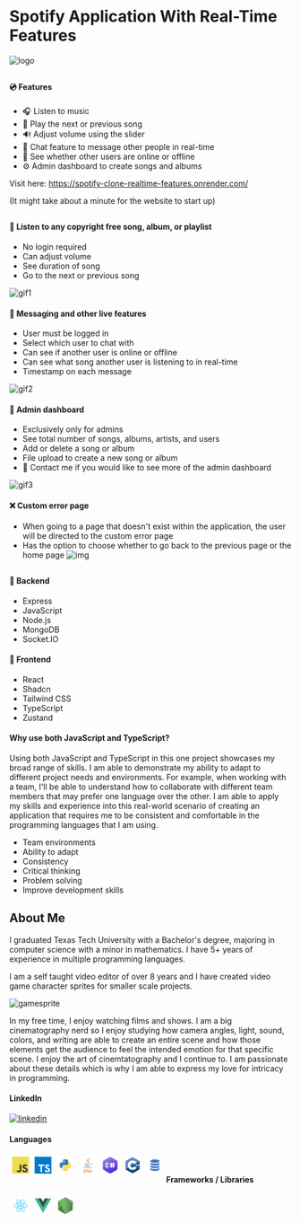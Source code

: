 
# Spotify Application With Real-Time Features

![logo](https://i.imgur.com/PVc4O7P.png)

##

#### 💿 Features
- 🎧 Listen to music
- 🎵 Play the next or previous song
- 🔊 Adjust volume using the slider
- 💬 Chat feature to message other people in real-time
- 🎈 See whether other users are online or offline
- ⚙️ Admin dashboard to create songs and albums

Visit here: https://spotify-clone-realtime-features.onrender.com/

(It might take about a minute for the website to start up)

##

#### 🎵 Listen to any copyright free song, album, or playlist
- No login required
- Can adjust volume
- See duration of song
- Go to the next or previous song

![gif1](https://i.imgur.com/TMCIRCd.gif)
<br>

#### 💬 Messaging and other live features
- User must be logged in
- Select which user to chat with
- Can see if another user is online or offline
- Can see what song another user is listening to in real-time
- Timestamp on each message

![gif2](https://i.imgur.com/ciDAwKT.gif)
<br>

#### 🔧 Admin dashboard
- Exclusively only for admins
- See total number of songs, albums, artists, and users
- Add or delete a song or album
- File upload to create a new song or album
- 📧 Contact me if you would like to see more of the admin dashboard

![gif3](https://i.imgur.com/91bRRNo.gif)
<br>

#### ❌ Custom error page
- When going to a page that doesn't exist within the application, the user will be directed to the custom error page
- Has the option to choose whether to go back to the previous page or the home page
![img](https://i.imgur.com/MINvZeF.png)

##

#### 📌 Backend
- Express
- JavaScript
- Node.js
- MongoDB
- Socket.IO

#### 📌 Frontend
- React
- Shadcn
- Tailwind CSS
- TypeScript
- Zustand

#### Why use both JavaScript and TypeScript?
Using both JavaScript and TypeScript in this one project showcases my broad range of skills. I am able to demonstrate my ability to adapt to different project needs and environments. For example, when working with a team, I'll be able to understand how to collaborate with different team members that may prefer one language over the other. I am able to apply my skills and experience into this real-world scenario of creating an application that requires me to be consistent and comfortable in the programming languages that I am using.

- Team environments
- Ability to adapt
- Consistency
- Critical thinking
- Problem solving
- Improve development skills
## About Me

I graduated Texas Tech University with a Bachelor's degree, majoring in computer science with a minor in mathematics. I have 5+ years of experience in multiple programming languages.

I am a self taught video editor of over 8 years and I have created video game character sprites for smaller scale projects.

![gamesprite](https://i.imgur.com/YBSsIce.png)

In my free time, I enjoy watching films and shows. I am a big cinematography nerd so I enjoy studying how camera angles, light, sound, colors, and writing are able to create an entire scene and how those elements get the audience to feel the intended emotion for that specific scene. I enjoy the art of cinemtatography and I continue to. I am passionate about these details which is why I am able to express my love for intricacy in programming.

#### LinkedIn
[![linkedin](https://img.shields.io/badge/linkedin-0A66C2?style=for-the-badge&logo=linkedin&logoColor=white)](https://www.linkedin.com/in/brian-lee-10474a228/)

#### Languages
<img src="https://raw.githubusercontent.com/github/explore/80688e429a7d4ef2fca1e82350fe8e3517d3494d/topics/javascript/javascript.png" alt="JavaScript" align="left" height="30px" style="padding: 5px;">
<img src="https://raw.githubusercontent.com/github/explore/80688e429a7d4ef2fca1e82350fe8e3517d3494d/topics/typescript/typescript.png" alt="TypeScript" align="left" height="30px" style="padding: 5px;" style="padding: 5px;">
<img src="https://raw.githubusercontent.com/github/explore/80688e429a7d4ef2fca1e82350fe8e3517d3494d/topics/python/python.png" alt="Python" align="left" height="30px" style="padding: 5px;">
<img src="https://raw.githubusercontent.com/github/explore/80688e429a7d4ef2fca1e82350fe8e3517d3494d/topics/java/java.png" alt="Java" align="left" height="30px" style="padding: 5px;">
<img src="https://raw.githubusercontent.com/github/explore/80688e429a7d4ef2fca1e82350fe8e3517d3494d/topics/csharp/csharp.png" alt="C#" align="left" height="30px" style="padding: 5px;">
<img src="https://raw.githubusercontent.com/github/explore/80688e429a7d4ef2fca1e82350fe8e3517d3494d/topics/cpp/cpp.png" alt="C++" align="left" height="30px" style="padding: 5px;">
<img src="https://raw.githubusercontent.com/github/explore/80688e429a7d4ef2fca1e82350fe8e3517d3494d/topics/sql/sql.png" alt="SQL" align="left" height="30px" style="padding: 5px;">

<br />

#### Frameworks / Libraries 
<img src="https://raw.githubusercontent.com/github/explore/80688e429a7d4ef2fca1e82350fe8e3517d3494d/topics/react/react.png" alt="React" align="left" height="30px" style="padding: 5px;">
<img src="https://raw.githubusercontent.com/github/explore/80688e429a7d4ef2fca1e82350fe8e3517d3494d/topics/vue/vue.png" alt="Vue.js" align="left" height="30px" style="padding: 5px;">
<img src="https://raw.githubusercontent.com/github/explore/80688e429a7d4ef2fca1e82350fe8e3517d3494d/topics/nodejs/nodejs.png" alt="Node.js" align="left" height="30px" style="padding: 5px;">

